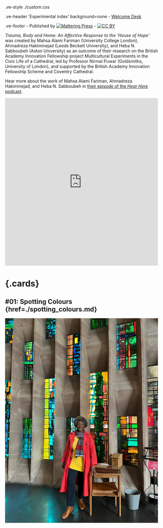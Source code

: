 .ve-style ./custom.css

.ve-header 'Experimental index' background=none
    - [Welcome Desk](/)

.ve-footer
    - Published by [![Mattering Press](https://www.matteringpress.org/wp-content/themes/matteringpress/img/mattering-press.png)](https://www.matteringpress.org/)
    - [![CC BY](https://licensebuttons.net/l/by/4.0/88x31.png)](https://creativecommons.org/licenses/by/4.0/)

*Trauma, Body and Home: An Affective Response to the 'House of Hope'* was created by Mahsa Alami Fariman (University College London), Ahmadreza Hakiminejad (Leeds Beckett University), and Heba N. Sabboubeh (Aston University) as an outcome of their research on the British Academy Innovation Fellowship project Multicultural Experiments in the Civic Life of a Cathedral, led by Professor Nirmal Puwar (Goldsmiths, University of London), and supported by the British Academy Innovation Fellowship Scheme and Coventry Cathedral. 

Hear more about the work of Mahsa Alami Fariman, Ahmadreza Hakiminejad, and Heba N. Sabboubeh in [their episode of the *Hear Here* podcast](/essays/fariman.md).

<center><iframe src="https://archive.org/details/trauma-body-and-home/mode/2up?view=theater" width="100%" height="550px" frameborder="0" webkitallowfullscreen="true" mozallowfullscreen="true" allowfullscreen></iframe></center>

# {.cards}

## #01: Spotting Colours {href=./spotting_colours.md}

![](/media/monica_brown_12.jpg)